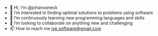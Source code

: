 - 👋 Hi, I’m @johanvaneck
- 👀 I’m interested in finding optimal solutions to problems using software
- 🌱 I’m continuously learning new programming languages and skills
- 💞️ I’m looking to collaborate on anything new and challenging
- 📫 How to reach me jve.software@gmail.com

<!---
johanvaneck/johanvaneck is a ✨ special ✨ repository because its `README.md` (this file) appears on your GitHub profile.
You can click the Preview link to take a look at your changes.
--->
